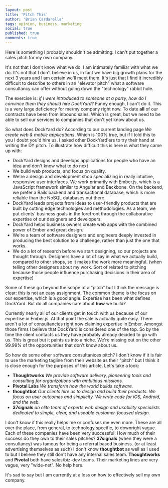 ```yaml
---
layout: post
title: 'Pitch This'
author: 'Brian Cardarella'
tags: opinion, business, marketing
social: true
published: true
comments: true
---
```


Here is something I probably shouldn't be admitting: I can't put
together a sales pitch for my own company.

It's not that I don't know what we do, I am intimately familiar with
what we do. It's not that I don't believe in us, in fact we
have big growth plans for the next 3 years and I am certain we'll meet
them. It's just that I find it incredibly difficult to describe to
others in an "elevator pitch" what a software consultancy can offer
without going down the "technology" rabbit hole.

The exercise is: *if I were introduced to someone at a party, how do I convince them they should 
hire DockYard*? Funny enough, I can't do it. This is a very large
deficiency for me/my company right now. To date **all** of our
contracts have been from inbound sales. Which is great, but we need to
be able to sell our services to companies that don't yet know about us.

So what does DockYard do? According to our current landing page *We
create web & mobile applications*. Which is 100% true, but if I told
this to you I doubt you'd hire us. I asked other DockYard'ers to try
their hand at writing the DY pitch. To illustrate how difficult this is
here is what they came up with:

* DockYard designs and develops applications for people who have an idea and don't know what to do next
* We build web products, and focus on quality.
* We're a design and development shop specializing in really intuitive, responsive user interfaces. We work primarily with Ember.js, which is a JavaScript framework similar to Angular and Backbone. On the backend, we prefer a Rails backend and transactional database, which is more reliable than the NoSQL databases out there.
* DockYard leads projects from ideas to user-friendly products that are built by cutting edge technologies and methodologies. As a team, we put clients' business goals in the forefront through the collaborative expertise of our designers and developers.
* DockYard helps business owners create web apps with the combined power of Ember and great design.
* We're a team of software designers and engineers deeply invested in producing the best solution to a challenge, rather than just the one that works.
* We do a lot of research before we start designing, so our projects are thought through. Designers have a lot of say in what we actually build, compared to other shops, so it makes the work more meaningful. (when telling other designers about my work. Sort of related to pitching because those people influence purchasing decisions in their area of expertise)

Some of these go beyond the scope of a "pitch" but I think the message is clear: this is not an easy assignment. 
The common theme is the focus on our expertise, which is a good angle. Expertise has been what defines DockYard.
But do all companies care about **how** we build? 

Currently nearly all of our clients get in touch with us because
of our expertise in Ember.js. At that point the sale is
actually quite easy. There aren't a lot of consultancies right now
claiming expertise in Ember. Amongst those firms I believe that
DockYard is considered one of the top. So by the time the client
contacts us they have probably already decided to go with us. This is
great but it paints us into a niche. We're missing out on the other
99.99% of the opportunities that don't know about us.

So how do some other software consultanices pitch? I don't know if it is
fair to use the marketing tagline from their website as their "pitch"
but I think it is close enough for the purposes of this article. Let's
take a look:

* **Thoughtworks** *We provide software delivery, pioneering tools and
  consulting for organizations with ambitious missions.*
* **Pivotal Labs** *We transform how the world builds software.*
* **thoughtbot** *Our clients hire us to design and build their
  products. We focus on user outcomes and simplicity. We write code for
iOS, Android, and the web.*
* **37signals** *an elite team of experts web design and usability
  specialists dedicated to simple, clear, and useable customer-focused
design.*

I don't know if this really helps me or confuses me even more. These are
all over the place, from general, to technology specific, to downright
vague. Each of these companies have been very successful. How much of
their success do they own to their sales pitches? **37signals** (when
they were a consultancy) was famous for being a referral based business.
(or at least advertising themselves as such) I don't know **thoughtbot**
as well as I used to but I believe they still don't have any internal
sales team. **Thoughtworks** and **Pivotal** both have sales/biz-dev
teams. Their marketing lines are very vague, very "wide-net". No help
here.

It's sad to say but I am currently at a loss on how to effectively sell my own company. 
